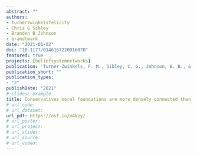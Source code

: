 ```yaml
---
abstract: ""
authors:
- turnerzwinkelsfelicity
- Chris G Sibley
- Branden B Johnson
- brandtmark
date: "2021-01-02"
doi: "10.1177/0146167220916070"
featured: true
projects: [beliefsystemnetworks]
publication: 'Turner-Zwinkels, F. M., Sibley, C. G., Johnson, B. B., & Brandt, M. J. (in press). Conservatives moral foundations are more densely connected than liberals’ moral foundations. *Personality and Social Psychology Bulletin*.'
publication_short: ""
publication_types:
- "2"
publishDate: "2021"
# slides: example
title: Conservatives moral foundations are more densely connected than liberals’ moral foundations
# url_code:
# url_dataset:
url_pdf: https://osf.io/m4kzy/
# url_poster:
# url_project:
# url_slides:
# url_source:
# url_video:
---
```

